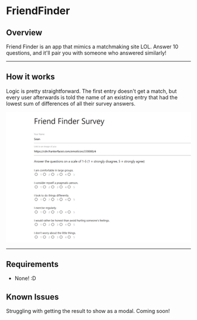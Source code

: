 # FriendFinder

## Overview

Friend Finder is an app that mimics a matchmaking site LOL. Answer 10 questions, and it'll pair you with someone who answered similarly!

---

## How it works

Logic is pretty straightforward. The first entry doesn't get a match, but every user afterwards is told the name of an existing entry that had the lowest sum of differences of all their survey answers.

![screenshot](./friend.png)

---

## Requirements

- None! :D

## Known Issues

Struggling with getting the result to show as a modal. Coming soon!
